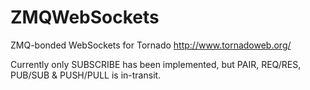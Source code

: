 # ZMQWebSockets

ZMQ-bonded WebSockets for Tornado http://www.tornadoweb.org/

Currently only SUBSCRIBE has been implemented, but PAIR, REQ/RES, PUB/SUB & PUSH/PULL is in-transit.
